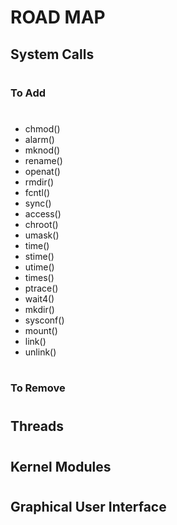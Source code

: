 # ROAD MAP #

## System Calls
#

### To Add
#
* chmod()
* alarm()
* mknod()
* rename()
* openat()
* rmdir()
* fcntl()
* sync()
* access()
* chroot()
* umask()
* time()
* stime()
* utime()
* times()
* ptrace()
* wait4()
* mkdir()
* sysconf()
* mount()
* link()
* unlink()
#
### To Remove
#

## Threads
#

## Kernel Modules
#

## Graphical User Interface
#